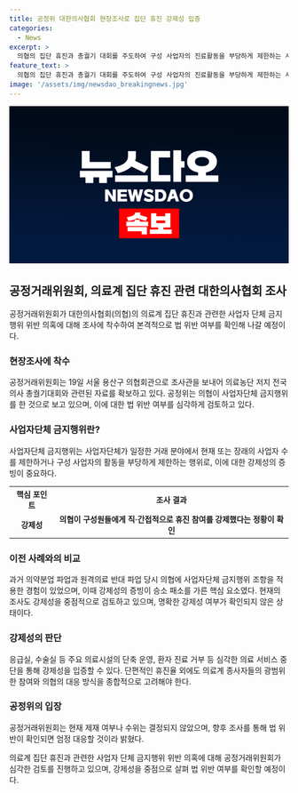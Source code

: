 ```yaml
---
title: 공정위 대한의사협회 현장조사로 집단 휴진 강제성 입증
categories:
  - News
excerpt: >
  의협의 집단 휴진과 총궐기 대회를 주도하여 구성 사업자의 진료활동을 부당하게 제한하는 사업자단체 금지행위 의혹에 대해 공정거래위원회가 현장조사에 착수했다. 의협이 구성원들에게 직·간접적으로 휴진 참여를 강제한 것으로 보이며, 법 위반 여부를 판가름하는 핵심은 강제성이다. 공정위는 현재 단계에서 제재 여부나 수위가 결정된 것은 아니지만, 추후 조사를 통해 법 위반이 확인된다면 엄정 대응할 것으로 밝혔다. 이번 사태에서의 강제성을 판단하기 위해 휴진율 등 다양한 지표와 의료계 전반의 반발 움직임을 종합적으로 고려해야 할 것으로 분석된다.
feature_text: >
  의협의 집단 휴진과 총궐기 대회를 주도하여 구성 사업자의 진료활동을 부당하게 제한하는 사업자단체 금지행위 의혹에 대해 공정거래위원회가 현장조사에 착수했다. 의협이 구성원들에게 직·간접적으로 휴진 참여를 강제한 것으로 보이며, 법 위반 여부를 판가름하는 핵심은 강제성이다. 공정위는 현재 단계에서 제재 여부나 수위가 결정된 것은 아니지만, 추후 조사를 통해 법 위반이 확인된다면 엄정 대응할 것으로 밝혔다. 이번 사태에서의 강제성을 판단하기 위해 휴진율 등 다양한 지표와 의료계 전반의 반발 움직임을 종합적으로 고려해야 할 것으로 분석된다.
image: '/assets/img/newsdao_breakingnews.jpg'
---
```


<p><img src="/assets/img/newsdao_breakingnews.jpg" alt="implanttips 속보" /></p>

<h2 data-ke-size="size26">공정거래위원회, 의료계 집단 휴진 관련 대한의사협회 조사</h2>

<p data-ke-size="size16">공정거래위원회가 대한의사협회(의협)의 의료계 집단 휴진과 관련한 사업자 단체 금지행위 위반 의혹에 대해 조사에 착수하여 본격적으로 법 위반 여부를 확인해 나갈 예정이다.</p>

<h3 data-ke-size="size22">현장조사에 착수</h3>

<p data-ke-size="size16">공정거래위원회는 19일 서울 용산구 의협회관으로 조사관을 보내어 의료농단 저지 전국의사 총궐기대회와 관련된 자료를 확보하고 있다. 공정위는 의협이 사업자단체 금지행위를 한 것으로 보고 있으며, 이에 대한 법 위반 여부를 심각하게 검토하고 있다.</p>

<h3 data-ke-size="size22">사업자단체 금지행위란?</h3>

<p data-ke-size="size16">사업자단체 금지행위는 사업자단체가 일정한 거래 분야에서 현재 또는 장래의 사업자 수를 제한하거나 구성 사업자의 활동을 부당하게 제한하는 행위로, 이에 대한 강제성의 증빙이 중요하다.</p>

<table>
    <tr>
        <th style="text-align: center;">핵심 포인트</th>
        <th style="text-align: center;">조사 결과</th>
    </tr>
    <tr>
        <td style="text-align: center; height: 17px;"><b>강제성</b></td>
        <td style="text-align: center; height: 17px;"><b>의협이 구성원들에게 직·간접적으로 휴진 참여를 강제했다는 정황이 확인</b></td>
    </tr>
</table>

<h3 data-ke-size="size22">이전 사례와의 비교</h3>

<p data-ke-size="size16">과거 의약분업 파업과 원격의료 반대 파업 당시 의협에 사업자단체 금지행위 조항을 적용한 경험이 있었으며, 이때 강제성의 증빙이 승소 패소를 가른 핵심 요소였다. 현재의 조사도 강제성을 중점적으로 검토하고 있으며, 명확한 강제성 여부가 확인되지 않은 상태이다.</p>

<h3 data-ke-size="size22">강제성의 판단</h3>

<p data-ke-size="size16">응급실, 수술실 등 주요 의료시설의 단축 운영, 환자 진료 거부 등 심각한 의료 서비스 중단을 통해 강제성을 입증할 수 있다. 단편적인 휴진율 외에도 의료계 종사자들의 광범위한 참여와 의협의 대응 방식을 종합적으로 고려해야 한다.</p>

<h3 data-ke-size="size22">공정위의 입장</h3>

<p data-ke-size="size16">공정거래위원회는 현재 제재 여부나 수위는 결정되지 않았으며, 향후 조사를 통해 법 위반이 확인되면 엄정 대응할 것이라 밝혔다.</p>

<p data-ke-size="size16">의료계 집단 휴진과 관련한 사업자 단체 금지행위 위반 의혹에 대해 공정거래위원회가 심각한 검토를 진행하고 있으며, 강제성을 중점으로 살펴 법 위반 여부를 확인할 예정이다.</p>

